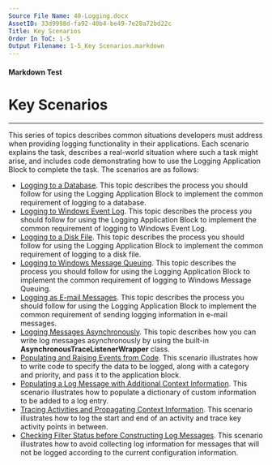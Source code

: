 ```yaml
---
Source File Name: 40-Logging.docx
AssetID: 33d9998d-fa92-40b4-be49-7e28a72bd22c
Title: Key Scenarios
Order In ToC: 1-5
Output Filename: 1-5_Key Scenarios.markdown
---
```


#### Markdown Test ####
# Key Scenarios #
----------

This series of topics describes common situations developers must address when providing logging functionality in their applications. Each scenario explains the task, describes a real-world situation where such a task might arise, and includes code demonstrating how to use the Logging Application Block to complete the task. The scenarios are as follows:  
+ [Logging to a Database]({$finalDocSet}). This topic describes the process you should follow for using the Logging Application Block to implement the common requirement of logging to a database.
+ [Logging to Windows Event Log]({$finalDocSet}). This topic describes the process you should follow for using the Logging Application Block to implement the common requirement of logging to Windows Event Log.
+ [Logging to a Disk File]({$finalDocSet}). This topic describes the process you should follow for using the Logging Application Block to implement the common requirement of logging to a disk file.
+ [Logging to Windows Message Queuing]({$finalDocSet}). This topic describes the process you should follow for using the Logging Application Block to implement the common requirement of logging to Windows Message Queuing.
+ [Logging as E-mail Messages]({$finalDocSet}). This topic describes the process you should follow for using the Logging Application Block to implement the common requirement of sending logging information in e-mail messages.
+ [Logging Messages Asynchronously]({$finalDocSet}). This topic describes how you can write log messages asynchronously by using the built-in **AsynchronousTraceListenerWrapper** class.
+ [Populating and Raising Events from Code]({$finalDocSet}). This scenario illustrates how to write code to specify the data to be logged, along with a category and priority, and pass it to the application block. 
+ [Populating a Log Message with Additional Context Information]({$finalDocSet}). This scenario illustrates how to populate a dictionary of custom information to be added to a log entry. 
+ [Tracing Activities and Propagating Context Information]({$finalDocSet}). This scenario illustrates how to log the start and end of an activity and trace key activity points in between. 
+ [Checking Filter Status before Constructing Log Messages]({$finalDocSet}). This scenario illustrates how to avoid collecting log information for messages that will not be logged according to the current configuration information.

